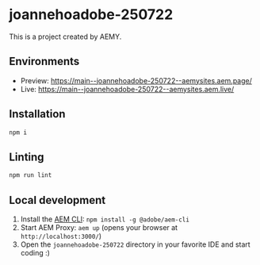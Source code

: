 # joannehoadobe-250722

This is a project created by AEMY.

## Environments

- Preview: https://main--joannehoadobe-250722--aemysites.aem.page/
- Live: https://main--joannehoadobe-250722--aemysites.aem.live/

## Installation

```sh
npm i
```

## Linting

```sh
npm run lint
```

## Local development

1. Install the [AEM CLI](https://github.com/adobe/helix-cli): `npm install -g @adobe/aem-cli`
1. Start AEM Proxy: `aem up` (opens your browser at `http://localhost:3000/`)
1. Open the `joannehoadobe-250722` directory in your favorite IDE and start coding :)